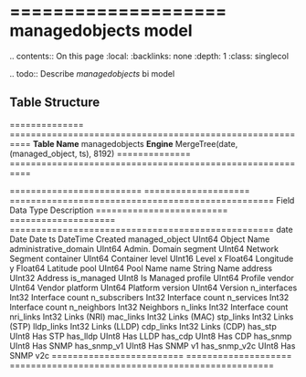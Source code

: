 

====================
managedobjects model
====================

.. contents:: On this page
    :local:
    :backlinks: none
    :depth: 1
    :class: singlecol

.. todo::
    Describe *managedobjects* bi model

Table Structure
---------------

============== ==========================================================
**Table Name** managedobjects
**Engine**     MergeTree(date, (managed_object, ts), 8192)
============== ==========================================================

========================= ==================== ==================================================
Field                     Data Type            Description
========================= ==================== ==================================================
date                      Date                 Date
ts                        DateTime             Created
managed_object            UInt64               Object Name
administrative_domain     UInt64               Admin. Domain
segment                   UInt64               Network Segment
container                 UInt64               Container
level                     UInt16               Level
x                         Float64              Longitude
y                         Float64              Latitude
pool                      UInt64               Pool Name
name                      String               Name
address                   UInt32               Address
is_managed                UInt8                Is Managed
profile                   UInt64               Profile
vendor                    UInt64               Vendor
platform                  UInt64               Platform
version                   UInt64               Version
n_interfaces              Int32                Interface count
n_subscribers             Int32                Interface count
n_services                Int32                Interface count
n_neighbors               Int32                Neighbors
n_links                   Int32                Interface count
nri_links                 Int32                Links (NRI)
mac_links                 Int32                Links (MAC)
stp_links                 Int32                Links (STP)
lldp_links                Int32                Links (LLDP)
cdp_links                 Int32                Links (CDP)
has_stp                   UInt8                Has STP
has_lldp                  UInt8                Has LLDP
has_cdp                   UInt8                Has CDP
has_snmp                  UInt8                Has SNMP
has_snmp_v1               UInt8                Has SNMP v1
has_snmp_v2c              UInt8                Has SNMP v2c
========================= ==================== ==================================================
